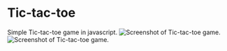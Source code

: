 # Tic-tac-toe
Simple Tic-tac-toe game in javascript.
![Screenshot of Tic-tac-toe game.](https://i.imgur.com/uOA8bAM.png)
![Screenshot of Tic-tac-toe game.](https://i.imgur.com/muPujfB.png)



